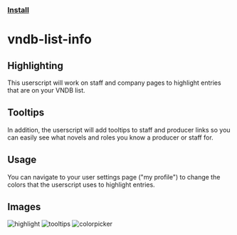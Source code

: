 ### [Install](https://raw.githubusercontent.com/MarvNC/vndb-list-highlighter/main/vndb-list-highlighter.user.js)

# vndb-list-info

## Highlighting

This userscript will work on staff and company pages to highlight entries that are on your VNDB list.

## Tooltips

In addition, the userscript will add tooltips to staff and producer links so you can easily see what novels and roles you know a producer or staff for.

## Usage

You can navigate to your user settings page ("my profile") to change the colors that the userscript uses to highlight entries.

## Images

![highlight](https://files.catbox.moe/asdz2o.png)
![tooltips](https://files.catbox.moe/3bh5ck.png)
![colorpicker](https://files.catbox.moe/4vyrrq.png)
